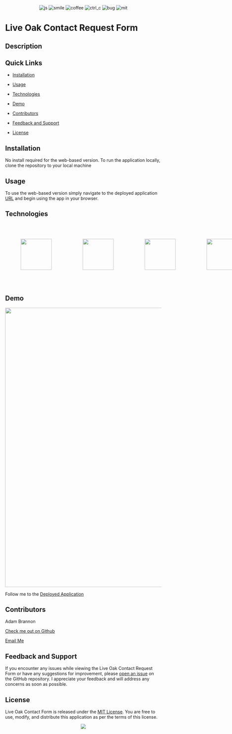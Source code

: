<div align="center">
<img src="https://forthebadge.com/images/badges/made-with-javascript.svg" alt="js">
<img src="https://forthebadge.com/images/badges/makes-people-smile.svg" alt="smile">
<img src="https://forthebadge.com/images/badges/powered-by-coffee.svg" alt="coffee">
<img src="https://forthebadge.com/images/badges/ctrl-c-ctrl-v.svg" alt="ctrl_c">
<img src="https://forthebadge.com/images/badges/not-a-bug-a-feature.svg" alt="bug">
<img src="https://forthebadge.com/images/badges/license-mit.svg" alt="mit">

</div>

          
          
# Live Oak Contact Request Form

## Description


## Quick Links

- [Installation](#installation)
  
- [Usage](#usage)

- [Technologies](#technologies)

- [Demo](#demo)
  
- [Contributors](#contributors)
  
- [Feedback and Support](#feedback-and-support)
  
- [License](#license)

## Installation

No install required for the web-based version. To run the application locally, clone the repository to your local machine

## Usage

To use the web-based version simply navigate to the deployed application [URL]() and begin using the app in your browser.


## Technologies

<div style="display:flex; align-items:center">
<img src="https://cdn.jsdelivr.net/gh/devicons/devicon/icons/javascript/javascript-original.svg" style="width:100px;height:auto;padding:50px;"/>
<img src="https://cdn.jsdelivr.net/gh/devicons/devicon/icons/react/react-original.svg" style="width:100px;height:auto;padding:50px;"/>
<img src="https://cdn.jsdelivr.net/gh/devicons/devicon/icons/tailwindcss/tailwindcss-plain.svg" style="width:100px;height:auto;padding:50px;color:white;"/>
<img src="https://cdn.jsdelivr.net/gh/devicons/devicon/icons/firebase/firebase-plain-wordmark.svg" style="width:100px;height:auto;padding:50px;"/>
</div>          


## Demo


<img src="./src/assets/wd2.gif" style="width:900px;height:auto">

Follow me to the [Deployed Application]()


## Contributors
Adam Brannon

[Check me out on Github](https://github.com/adam-brannon09)

[Email Me](mailto:adam.brannon09@icloud.com)


## Feedback and Support

If you encounter any issues while viewing the Live Oak Contact Request Form or have any suggestions for improvement, please [open an issue](https://github.com/adam-brannon09/liveOakForm/issues) on the GitHub repository. I appreciate your feedback and will address any concerns as soon as possible.

## License

Live Oak Contact Form is released under the [MIT License](https://opensource.org/licenses/MIT). You are free to use, modify, and distribute this application as per the terms of this license.


<div align="center">
    <img src="https://forthebadge.com/images/badges/built-by-developers.svg" />
</div>